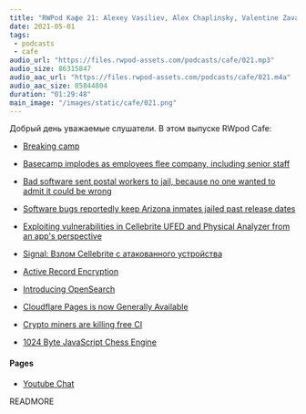 ```yaml
---
title: "RWPod Кафе 21: Alexey Vasiliev, Alex Chaplinsky, Valentine Zavadskiy"
date: 2021-05-01
tags:
 - podcasts
 - cafe
audio_url: "https://files.rwpod-assets.com/podcasts/cafe/021.mp3"
audio_size: 86315847
audio_aac_url: "https://files.rwpod-assets.com/podcasts/cafe/021.m4a"
audio_aac_size: 85844804
duration: "01:29:48"
main_image: "/images/static/cafe/021.png"
---
```


Добрый день уважаемые слушатели. В этом выпуске RWpod Cafe:

 - [Breaking camp](https://www.theverge.com/2021/4/27/22406673/basecamp-political-speech-policy-controversy)
 - [Basecamp implodes as employees flee company, including senior staff](https://www.theverge.com/2021/4/30/22412714/basecamp-employees-memo-policy-hansson-fried-controversy)

 - [Bad software sent postal workers to jail, because no one wanted to admit it could be wrong](https://www.theverge.com/2021/4/23/22399721/uk-post-office-software-bug-criminal-convictions-overturned)
 - [Software bugs reportedly keep Arizona inmates jailed past release dates](https://arstechnica.com/tech-policy/2021/02/software-bugs-reportedly-keep-arizona-inmates-jailed-past-release-dates/)

 - [Exploiting vulnerabilities in Cellebrite UFED and Physical Analyzer from an app's perspective](https://signal.org/blog/cellebrite-vulnerabilities/)
 - [Signal: Взлом Cellebrite с атакованного устройства](https://habr.com/ru/post/554188/)

 - [Active Record Encryption](https://edgeguides.rubyonrails.org/active_record_encryption.html)

 - [Introducing OpenSearch](https://aws.amazon.com/blogs/opensource/introducing-opensearch/)

 - [Cloudflare Pages is now Generally Available](https://blog.cloudflare.com/cloudflare-pages-ga/)

 - [Crypto miners are killing free CI](https://layerci.com/blog/crypto-miners-are-killing-free-ci/)

 - [1024 Byte JavaScript Chess Engine](https://vole.wtf/kilobytes-gambit/)

#### Pages

 - [Youtube Chat](https://youtu.be/2EkfhQ26yeU)

READMORE
